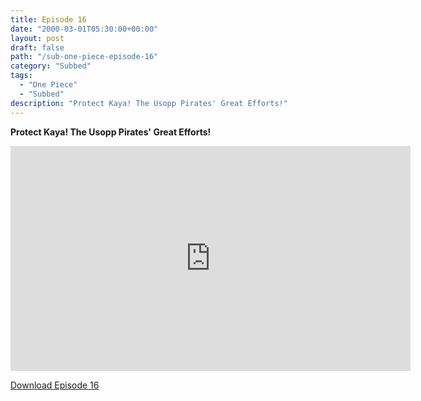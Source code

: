 ```yaml
---
title: Episode 16
date: "2000-03-01T05:30:00+00:00"
layout: post
draft: false
path: "/sub-one-piece-episode-16"
category: "Subbed"
tags:
  - "One Piece"
  - "Subbed"
description: "Protect Kaya! The Usopp Pirates' Great Efforts!"
---
```


**Protect Kaya! The Usopp Pirates' Great Efforts!**

<iframe width="640" height="360" src="https://www.fembed.com/v/1l96y44klv5" frameborder="0" marginwidth=0 marginheight=0 scrolling=no allowfullscreen></iframe>

<a href="http://ouo.io/qs/eCodkFEQ?s=https://rapidvid.to/d/https://www.fembed.com/v/1l96y44klv5">Download Episode 16</a>
